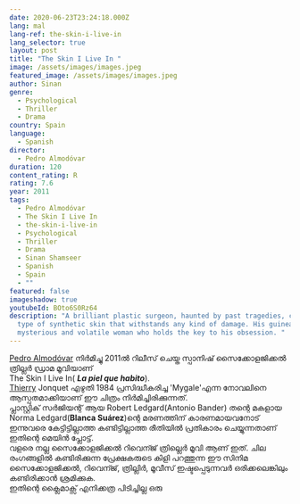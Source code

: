 ```yaml
---
date: 2020-06-23T23:24:18.000Z
lang: mal
lang-ref: the-skin-i-live-in
lang_selector: true
layout: post
title: "The Skin I Live In "
image: /assets/images/images.jpeg
featured_image: /assets/images/images.jpeg
author: Sinan
genre:
  - Psychological
  - Thriller
  - Drama
country: Spain
language:
  - Spanish
director:
  - Pedro Almodóvar
duration: 120
content_rating: R
rating: 7.6
year: 2011
tags:
  - Pedro Almodóvar
  - The Skin I Live In
  - the-skin-i-live-in
  - Psychological
  - Thriller
  - Drama
  - Sinan Shamseer
  - Spanish
  - Spain
  - ""
featured: false
imageshadow: true
youtubeId: BOto6S0Rz64
description: "A brilliant plastic surgeon, haunted by past tragedies, creates a
  type of synthetic skin that withstands any kind of damage. His guinea pig: a
  mysterious and volatile woman who holds the key to his obsession. "
---
```

[Pedro Almodóvar](https://en.m.wikipedia.org/wiki/Pedro_Almod%C3%B3var) നിർമിച്ചു 2011ൽ റിലീസ് ചെയ്ത സ്പാനിഷ് സൈക്കോളജിക്കൽ ത്രില്ലർ ഡ്രാമ മൂവിയാണ്\
The Skin I Live In( ***La piel que habito***).\
[Thierry](https://en.m.wikipedia.org/wiki/Thierry_Jonquet) Jonquet എഴുതി 1984 പ്രസിദ്ധീകരിച്ച 'Mygale'എന്ന നോവലിനെ ആസ്പതമാക്കിയാണ് ഈ ചിത്രം നിർമിച്ചിരിക്കുന്നത്.\
പ്ലാസ്റ്റിക് സർജിയന്റ് ആയ Robert Ledgard(Antonio Bander) തന്റെ മകളായ Norma Ledgard(**Blanca Suárez**)ന്റെ മരണത്തിന് കാരണമായവനോട് ഇന്നുവരെ കേട്ടിട്ടില്ലാത്ത കണ്ടിട്ടില്ലാത്ത രീതിയിൽ പ്രതികാരം ചെയ്യുന്നതാണ് ഇതിന്റെ മെയിൻ പ്ലോട്ട്.\
വളരെ നല്ല സൈക്കോളജിക്കൽ റിവെന്ജ് ത്രില്ലെർ മൂവി ആണ് ഇത്. ചില രംഗങ്ങളിൽ കണ്ടിരിക്കുന്ന പ്രേക്ഷകരുടെ കിളി പറത്തുന്ന ഈ സിനിമ സൈക്കോളജിക്കൽ, റിവെന്ജ്, ത്രില്ലിർ, മൂവീസ് ഇഷ്ടപ്പെടുന്നവർ ഒരിക്കലെങ്കിലും കണ്ടിരിക്കാൻ ശ്രമിക്കുക.\
ഇതിന്റെ ക്ലൈമാക്സ്‌ എനിക്കത്ര പിടിച്ചില്ല ഒരു